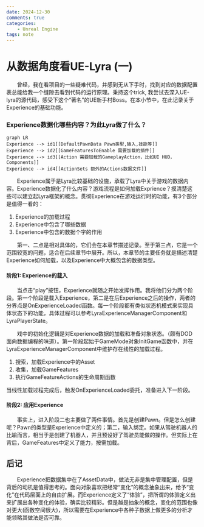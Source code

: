 ```yaml
---
date: 2024-12-30
comments: true
categories:
    - Unreal Engine
tags: note
---
```

# 从数据角度看UE-Lyra (一)

&emsp;&emsp;曾经，我在看项目的一些疑难代码，并感到无从下手时，找到对应的数据配置表总能给我一个缝隙去看到代码的运行原理。秉持这个trick, 我尝试去深入UE-lyra的源代码，感受下这个“著名”的UE新手村Boss。在本小节中，在此记录关于Experience的基础功能。
<!-- more -->

### Experience数据化哪些内容？为此Lyra做了什么？

```mermaid
graph LR
Experience --> id1[[DefaultPawnData Pawn类型,输入,技能等]]
Experience --> id2[[GameFeaturesToEnable 需要加载的插件]]
Experience --> id3[[Action 需要加载的GameplayAction，比如UI HUD，Components]]
Experience --> id4[[ActionSets 额外的Actions数据文件]]
```

&emsp;&emsp;Experience属于是Lyra比较基础的设施，承载了Lyra中关于游戏的数据内容。Experience数据化了什么内容？游戏流程是如何加载Exprience？摸清楚这些可以建立起Lyra框架的概念。贯彻Experience在游戏运行时的功能，有3个部分是值得一看的：

1. Experience的加载过程
2. Experience中包含了哪些数据
3. Experience中包含的数据个字的作用

&emsp;&emsp;第一、二点是相对具体的，它们会在本章节描述记录。至于第三点，它是一个范围较宽的问题，适合在后续章节中展开。所以，本章节的主要任务就是描述清楚Experience如何加载，以及Experience中大概包含的数据类型。

#### 阶段1: Experience的载入
&emsp;&emsp;当点击“play”按钮，Experience就随之开始发挥作用。我将他们分为两个阶段。第一个阶段是载入Experience，第二是在后Experience之后的操作，两者的分界点是OnExperienceLoaded函数。每一个阶段都有类似状态机模式来实现具体状态下的功能，具体过程可以参考LyraExperienceManagerComponent和LyraPlayerState。

&emsp;&emsp;戏中的初始化逻辑是对Experience数据的加载和准备对象状态。（颇有DOD面向数据编程的味道）。第一阶段起始于GameMode对象InitGame函数中，并在LyraExperienceManagerComponent中维护存在线性的加载过程。

1. 搜索，加载Experience中的Asset
2. 收集，加载GameFeatures
3. 执行GameFeatureActions的生命周期函数

当线性加载过程完成后，触发OnExperienceLoaded委托，准备进入下一阶段。

#### 阶段2: 应用Experience
&emsp;&emsp;事实上，进入阶段二也主要做了两件事情。首先是创建Pawn。但是怎么创建呢？Pawn的类型是Experience中定义的；第二，输入绑定。如果从驾驶机器人的比喻而言，相当于是创建了机器人，并且预设好了驾驶员能做的操作。但实际上在背后，GameFeatures中定义了能力，按需加载。

## 后记
&emsp;&emsp;Experience把数据集中在了AssetData中，做法无非是集中管理配置，但是背后的动机是值得思考的。面向对象喜欢把经常“变化”的概念抽象出来，给予“变化”在代码层面上的自由扩展。而Experience定义了“体验”，把所谓的体验定义出来扩展出各种变化的体验，确实比较精彩。但是越是抽象的概念，变化的范围也像对更大(函数空间很大)，所以需要在Experience中各种子数据上做更多的分析才能领略其做法是否可靠。
